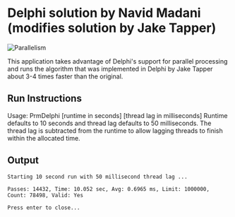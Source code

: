 # Delphi solution by Navid Madani (modifies solution by Jake Tapper)

![Parallelism](https://img.shields.io/badge/Parallel-yes-green)

This application takes advantage of Delphi's support for parallel processing and runs the algorithm that was 
implemented in Delphi by Jake Tapper about 3-4 times faster than the original.

## Run Instructions 


Usage:
       PrmDelphi [runtime in seconds] [thread lag in milliseconds]
           Runtime defaults to 10 seconds and
           thread lag defaults to 50 milliseconds.
           The thread lag is subtracted from the runtime to allow
           lagging threads to finish within the allocated time.

## Output

```
Starting 10 second run with 50 millisecond thread lag ...

Passes: 14432, Time: 10.052 sec, Avg: 0.6965 ms, Limit: 1000000, Count: 78498, Valid: Yes

Press enter to close...
```
